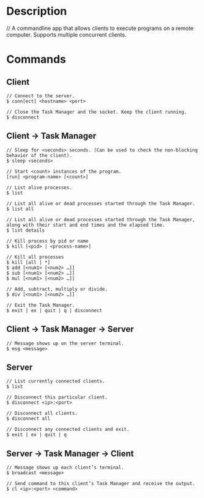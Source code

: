 # Description
// A commandline app that allows clients to execute programs on a remote computer. Supports multiple concurrent clients.

# Commands

## Client
```
// Connect to the server.
$ conn[ect] <hostname> <port>

// Close the Task Manager and the socket. Keep the client running.
$ disconnect
```

## Client -> Task Manager
```
// Sleep for <seconds> seconds. (Can be used to check the non-blocking behavior of the client).
$ sleep <seconds>

// Start <count> instances of the program.
[run] <program-name> [<count>]

// List alive processes.
$ list

// List all alive or dead processes started through the Task Manager.
$ list all

// List all alive or dead processes started through the Task Manager, along with their start and end times and the elapsed time.
$ list details

// Kill process by pid or name
$ kill [<pid> | <process-name>]

// Kill all processes
$ kill [all | *]
$ add [<num1> [<num2> …]]
$ sub [<num1> [<num2> …]]
$ mul [<num1> [<num2> …]]

// Add, subtract, multiply or divide.
$ div [<num1> [<num2> …]]

// Exit the Task Manager.
$ exit | ex | quit | q | disconnect
```

## Client -> Task Manager -> Server
```
// Message shows up on the server terminal.
$ msg <message>
```

## Server
```
// List currently connected clients.
$ list

// Disconnect this particular client.
$ disconnect <ip>:<port>

// Disconnect all clients.
$ disconnect all

// Disconnect any connected clients and exit.
$ exit | ex | quit | q
```

## Server -> Task Manager -> Client
```
// Message shows up each client’s terminal.
$ broadcast <message>

// Send command to this client’s Task Manager and receive the output.
$ cl <ip>:<port> <command>
```

